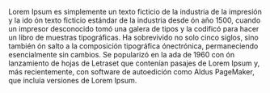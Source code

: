 Lorem Ipsum es simplemente un texto ficticio 
de la industria de la impresión y la 
ido ón texto ficticio estándar de la 
industria desde ón año 1500, cuando un 
impresor desconocido tomó una galera de 
tipos y la codificó para hacer un libro de 
muestras tipográficas. Ha sobrevivido no 
solo cinco siglos, sino también ón salto a 
la composición tipográfica ónectrónica, 
permaneciendo esencialmente sin cambios. Se 
popularizó en la ada de 1960 con ón 
lanzamiento de hojas de Letraset que 
contenían pasajes de Lorem Ipsum y, más 
recientemente, con software de autoedición 
como Aldus PageMaker, que incluía versiones
de Lorem Ipsum.    